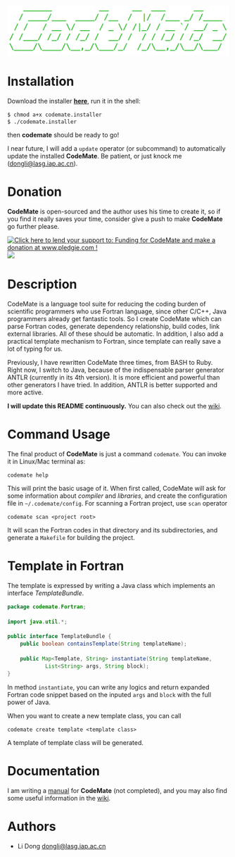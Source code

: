 ![ASCII logo here](https://github.com/dongli/CodeMate/raw/master/docs/ascii_logo.png)

# Installation

Download the installer [**here**](https://github.com/dongli/CodeMate/raw/master/products/installer/codemate.installer),
run it in the shell:

```
$ chmod a+x codemate.installer
$ ./codemate.installer
```

then **codemate** should be ready to go!

I near future, I will add a `update` operator (or subcommand) to automatically update the installed **CodeMate**.
Be patient, or just knock me (<dongli@lasg.iap.ac.cn>).

# Donation

**CodeMate** is open-sourced and the author uses his time to create it, so if you find it really saves your time, consider give a push to make **CodeMate** go further please.

<a href='http://www.pledgie.com/campaigns/20230'><img alt='Click here to lend your support to: Funding for CodeMate and make a donation at www.pledgie.com !' src='http://www.pledgie.com/campaigns/20230.png?skin_name=chrome' border='0' /></a>   [![](http://t0.gstatic.com/images?q=tbn:ANd9GcSTcB66mXRvUWCRRrRUTEz2ZX43ZqgfvOxcTq-0K4QklAbeE2nG1g)](https://me.alipay.com/dongli1985)

# Description

CodeMate is a language tool suite for reducing the coding burden of scientific
programmers who use Fortran language, since other C/C++, Java programmers
already get fantastic tools. So I create CodeMate which can parse Fortran codes,
generate dependency relationship, build codes, link external libraries. All of
these should be automatic. In addition, I also add a practical template
mechanism to Fortran, since template can really save a lot of typing for us.

Previously, I have rewritten CodeMate three times, from BASH to Ruby. Right
now, I switch to Java, because of the indispensable parser generator ANTLR
(currently in its 4th version). It is more efficient and powerful than other
generators I have tried. In addition, ANTLR is better supported and more active.

**I will update this README continuously.** You can also check out the [wiki](https://github.com/dongli/CodeMate/wiki).

# Command Usage

The final product of **CodeMate** is just a command `codemate`. You can invoke
it in Linux/Mac terminal as:

```
codemate help
```

This will print the basic usage of it. When first called, CodeMate will ask for
some information about *compiler* and *libraries*, and create the configuration file
in `~/.codemate/config`. For scanning a Fortran project, use `scan` operator

```
codemate scan <project root>
```

It will scan the Fortran codes in that directory and its subdirectories, and
generate a `Makefile` for building the project.

# Template in Fortran

The template is expressed by writing a Java class which implements an interface
*TemplateBundle*.

```Java
package codemate.Fortran;

import java.util.*;

public interface TemplateBundle {
    public boolean containsTemplate(String templateName);

    public Map<Template, String> instantiate(String templateName,
            List<String> args, String block);
}
```

In method `instantiate`, you can write any logics and return expanded Fortran code
snippet based on the inputed `args` and `block` with the full power of Java.

When you want to create a new template class, you can call

```
codemate create template <template class>
```

A template of template class will be generated.

# Documentation

I am writing a [manual](https://github.com/dongli/CodeMate/raw/master/docs/CodeMate.pdf) 
for **CodeMate** (not completed), and you may also find some useful information
in the [wiki](https://github.com/dongli/CodeMate/wiki).

# Authors

* Li Dong <dongli@lasg.iap.ac.cn>
